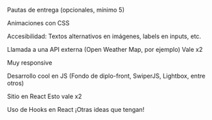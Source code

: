Pautas de entrega (opcionales, mínimo 5)

Animaciones con CSS

Accesibilidad: Textos alternativos en imágenes, labels en inputs, etc.

Llamada a una API externa (Open Weather Map, por ejemplo)
Vale x2

Muy responsive

Desarrollo cool en JS (Fondo de diplo-front, SwiperJS, Lightbox, entre otros)

Sitio en React
Esto vale x2

Uso de Hooks en React
¡Otras ideas que tengan!
